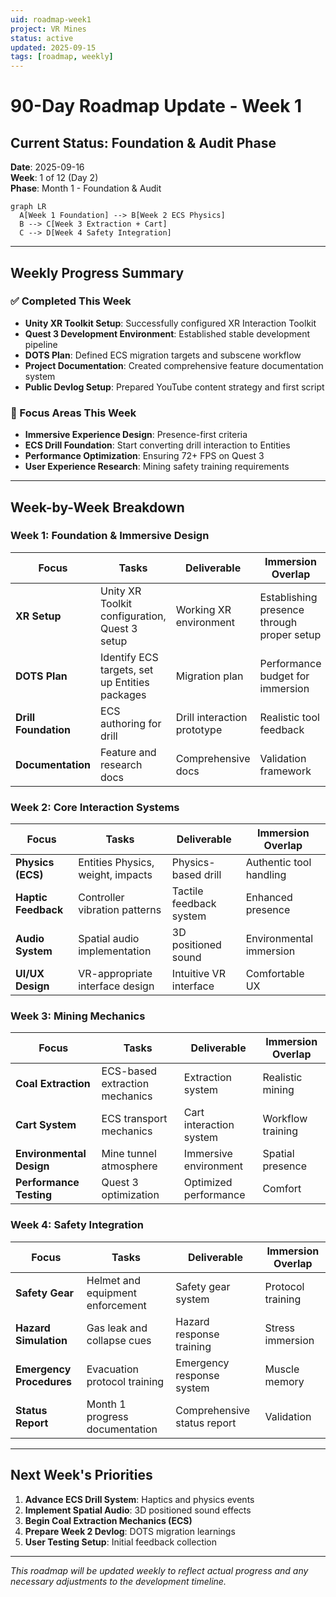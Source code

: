 ```yaml
---
uid: roadmap-week1
project: VR Mines
status: active
updated: 2025-09-15
tags: [roadmap, weekly]
---
```


# 90-Day Roadmap Update - Week 1

## Current Status: Foundation & Audit Phase
**Date**: 2025-09-16  
**Week**: 1 of 12 (Day 2)  
**Phase**: Month 1 - Foundation & Audit  

```mermaid
graph LR
  A[Week 1 Foundation] --> B[Week 2 ECS Physics]
  B --> C[Week 3 Extraction + Cart]
  C --> D[Week 4 Safety Integration]
```

---

## Weekly Progress Summary

### ✅ Completed This Week
- **Unity XR Toolkit Setup**: Successfully configured XR Interaction Toolkit
- **Quest 3 Development Environment**: Established stable development pipeline
- **DOTS Plan**: Defined ECS migration targets and subscene workflow
- **Project Documentation**: Created comprehensive feature documentation system
- **Public Devlog Setup**: Prepared YouTube content strategy and first script

### 🎯 Focus Areas This Week
- **Immersive Experience Design**: Presence-first criteria
- **ECS Drill Foundation**: Start converting drill interaction to Entities
- **Performance Optimization**: Ensuring 72+ FPS on Quest 3
- **User Experience Research**: Mining safety training requirements

---

## Week-by-Week Breakdown

### Week 1: Foundation & Immersive Design
| **Focus** | **Tasks** | **Deliverable** | **Immersion Overlap** |
|-----------|-----------|-----------------|----------------------|
| **XR Setup** | Unity XR Toolkit configuration, Quest 3 setup | Working XR environment | Establishing presence through proper setup |
| **DOTS Plan** | Identify ECS targets, set up Entities packages | Migration plan | Performance budget for immersion |
| **Drill Foundation** | ECS authoring for drill | Drill interaction prototype | Realistic tool feedback |
| **Documentation** | Feature and research docs | Comprehensive docs | Validation framework |

### Week 2: Core Interaction Systems
| **Focus** | **Tasks** | **Deliverable** | **Immersion Overlap** |
|-----------|-----------|-----------------|----------------------|
| **Physics (ECS)** | Entities Physics, weight, impacts | Physics-based drill | Authentic tool handling |
| **Haptic Feedback** | Controller vibration patterns | Tactile feedback system | Enhanced presence |
| **Audio System** | Spatial audio implementation | 3D positioned sound | Environmental immersion |
| **UI/UX Design** | VR-appropriate interface design | Intuitive VR interface | Comfortable UX |

### Week 3: Mining Mechanics
| **Focus** | **Tasks** | **Deliverable** | **Immersion Overlap** |
|-----------|-----------|-----------------|----------------------|
| **Coal Extraction** | ECS-based extraction mechanics | Extraction system | Realistic mining |
| **Cart System** | ECS transport mechanics | Cart interaction system | Workflow training |
| **Environmental Design** | Mine tunnel atmosphere | Immersive environment | Spatial presence |
| **Performance Testing** | Quest 3 optimization | Optimized performance | Comfort |

### Week 4: Safety Integration
| **Focus** | **Tasks** | **Deliverable** | **Immersion Overlap** |
|-----------|-----------|-----------------|----------------------|
| **Safety Gear** | Helmet and equipment enforcement | Safety gear system | Protocol training |
| **Hazard Simulation** | Gas leak and collapse cues | Hazard response training | Stress immersion |
| **Emergency Procedures** | Evacuation protocol training | Emergency response system | Muscle memory |
| **Status Report** | Month 1 progress documentation | Comprehensive status report | Validation |

---

## Next Week's Priorities

1. **Advance ECS Drill System**: Haptics and physics events
2. **Implement Spatial Audio**: 3D positioned sound effects
3. **Begin Coal Extraction Mechanics (ECS)**
4. **Prepare Week 2 Devlog**: DOTS migration learnings
5. **User Testing Setup**: Initial feedback collection

---

*This roadmap will be updated weekly to reflect actual progress and any necessary adjustments to the development timeline.*
